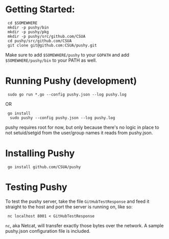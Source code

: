 # Getting Started:
     cd $SOMEWHERE
     mkdir -p pushy/bin
     mkdir -p pushy/pkg
     mkdir -p pushy/src/github.com/CSUA
     cd pushy/src/github.com/CSUA
     git clone git@github.com:CSUA/pushy.git

Make sure to add `$SOMEWHERE/pushy` to your `GOPATH` and add `$SOMEWHERE/pushy/bin` to your PATH as well.

# Running Pushy (development)
     sudo go run *.go --config pushy.json --log pushy.log

OR

     go install
      sudo pushy --config pushy.json --log pushy.log

pushy requires root for now, but only because there's no logic in place to not setuid/setgid from the user/group names it reads from pushy.json.

# Installing Pushy
     go install github.com/CSUA/pushy

# Testing Pushy
To test the pushy server, take the file `GitHubTestResponse` and feed it straight to the host and port the server is running on, like so:

     nc localhost 8001 < GitHubTestResponse

`nc`, aka Netcat, will transfer exactly those bytes over the network. A sample pushy.json configuration file is included.
